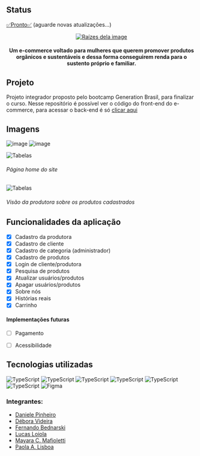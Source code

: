 <h2>Status</h2>
<a href="https://raizes-dela.herokuapp.com/home" target="_blank">✅Pronto✅</a> (aguarde novas atualizações...)

<p align="center">
<a target="_blank" href="https://raizes-dela.herokuapp.com/home">
  <img src="https://user-images.githubusercontent.com/72114647/112768649-59b82f80-8ff3-11eb-9453-a14ca99adaec.png" alt="Raízes dela image"/>
  </a>
</p>

<h4 align="center">Um e-commerce voltado para mulheres que querem promover produtos orgânicos e sustentáveis e dessa forma conseguirem renda para o sustento próprio e familiar.</h4>


<h2>Projeto</h2>
Projeto integrador proposto pelo bootcamp Generation Brasil, para finalizar o curso. Nesse repositório é possível ver o código do front-end do e-commerce, para acessar o back-end é só <a href="https://github.com/ddsp-pinheiro/raizesdela-PI/">clicar aqui</a>


<h2>Imagens</h2>

![image]()
![image]()

<img alt="Tabelas" src="https://user-images.githubusercontent.com/72114647/114491782-96884700-9bed-11eb-8288-fde6be2bd92b.png"/>
<h6>Página home do site</h6>
<img alt="Tabelas" src="https://user-images.githubusercontent.com/72114647/114491817-abfd7100-9bed-11eb-92a2-b8536a702b12.png"/>
<h6>Visão da produtora sobre os produtos cadastrados</h6>

<h2>Funcionalidades da aplicação</h2>

- [x] Cadastro da produtora
- [x] Cadastro de cliente
- [x] Cadastro de categoria (administrador)
- [x] Cadastro de produtos
- [x] Login de cliente/produtora
- [x] Pesquisa de produtos
- [x] Atualizar usuários/produtos
- [x] Apagar usuários/produtos
- [x] Sobre nós
- [x] Histórias reais
- [x] Carrinho

<h4>Implementações futuras</h4>

- [ ] Pagamento
- [ ] Acessibilidade 




<h2>Tecnologias utilizadas</h2>
<img alt="TypeScript" src="https://img.shields.io/badge/JavaScript-323330?style=for-the-badge&logo=javascript&logoColor=F7DF1E"/>
<img alt="TypeScript" src="https://img.shields.io/badge/Bootstrap-563D7C?style=for-the-badge&logo=bootstrap&logoColor=white"/>
<img alt="TypeScript" src="https://img.shields.io/badge/HTML-239120?style=for-the-badge&logo=html5&logoColor=white"/>
<img alt="TypeScript" src="https://img.shields.io/badge/typescript%20-%23007ACC.svg?&style=for-the-badge&logo=typescript&logoColor=white"/>
<img alt="TypeScript" src="https://img.shields.io/badge/CSS-239120?&style=for-the-badge&logo=css3&logoColor=white"/>
<img alt="TypeScript" src="https://img.shields.io/badge/Angular-DD0031?style=for-the-badge&logo=angular&logoColor=white"/>
<img alt="Figma" src="https://img.shields.io/badge/figma%20-%23F24E1E.svg?&style=for-the-badge&logo=figma&logoColor=white"/>


### Integrantes:

- [Daniele Pinheiro](https://github.com/ddsp-pinheiro/) 
- [Débora Videira](https://github.com/DebVidMon/) 
- [Fernando Bednarski](https://github.com/fbedn/) 
- [Lucas Loiola](https://github.com/lucasloiola/) 
- [Mayara C. Mafioletti](https://github.com/Mayaramafioletti/)
- [Paola A. Lisboa](https://github.com/ofpaola/) 
